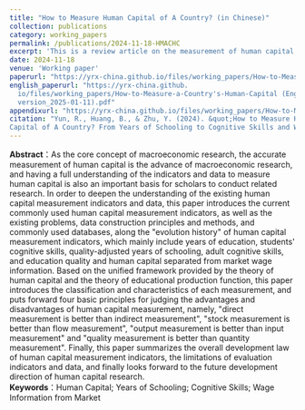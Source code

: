 ```yaml
---
title: "How to Measure Human Capital of A Country? (in Chinese)"
collection: publications
category: working_papers
permalink: /publications/2024-11-18-HMACHC
excerpt: 'This is a review article on the measurement of human capital.'
date: 2024-11-18
venue: 'Working paper'
paperurl: "https://yrx-china.github.io/files/working_papers/How-to-Measure-A-Country's-Human-Capital(version_2024-11-18).pdf"
english_paperurl: "https://yrx-china.github.
  io/files/working_papers/How-to-Measure-a-Country's-Human-Capital (English 
  version_2025-01-11).pdf"
appendixurl: "https://yrx-china.github.io/files/working_papers/How-to-Measure-A-Country's-Human-Capital-Appendix(version_2024-11-18).pdf"
citation: "Yun, R., Huang, B., & Zhu, Y. (2024). &quot;How to Measure Human 
Capital of A Country? From Years of Schooling to Cognitive Skills and Wage Information from Market.&quot; <i>Working paper</i>."
---
```


**Abstract**：As the core concept of macroeconomic research, the accurate measurement of human capital is the advance of macroeconomic research, and having a full understanding of the indicators and data to measure human capital is also an important basis for scholars to conduct related research. In order to deepen the understanding of the existing human capital measurement indicators and data, this paper introduces the current commonly used human capital measurement indicators, as well as the existing problems, data construction principles and methods, and commonly used databases, along the "evolution history" of human capital measurement indicators, which mainly include years of education, students' cognitive skills, quality-adjusted years of schooling, adult cognitive skills, and education quality and human capital separated from market wage information. Based on the unified framework provided by the theory of human capital and the theory of educational production function, this paper introduces the classification and characteristics of each measurement, and puts forward four basic principles for judging the advantages and disadvantages of human capital measurement, namely, "direct measurement is better than indirect measurement", "stock measurement is better than flow measurement", "output measurement is better than input measurement" and "quality measurement is better than quantity measurement". Finally, this paper summarizes the overall development law of human capital measurement indicators, the limitations of evaluation indicators and data, and finally looks forward to the future development direction of human capital research.<br>
**Keywords**：Human Capital; Years of Schooling; Cognitive Skills; Wage Information from Market 
